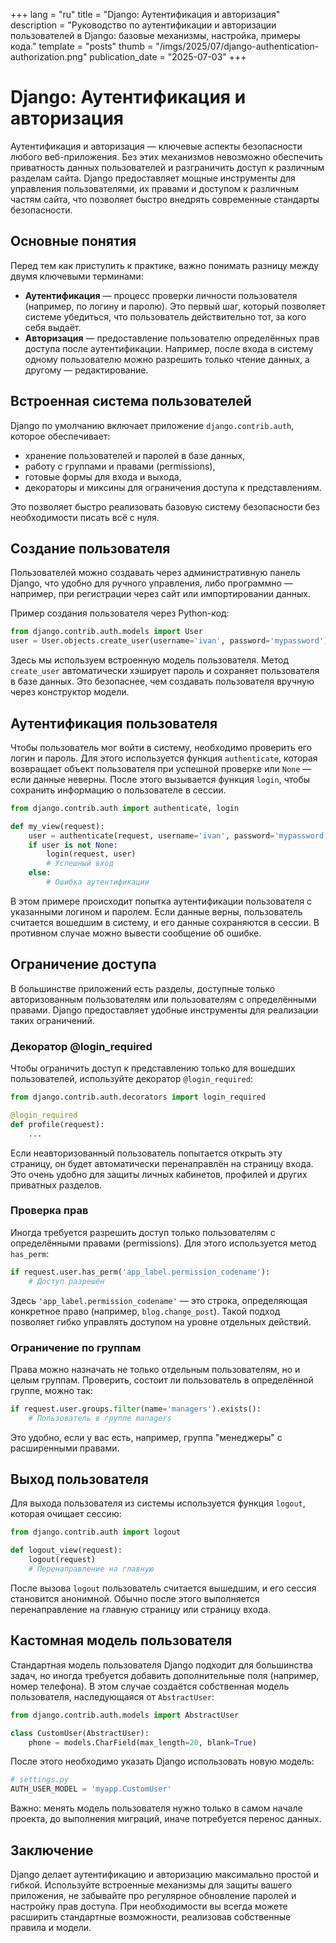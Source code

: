 +++
lang = "ru"
title = "Django: Аутентификация и авторизация"
description = "Руководство по аутентификации и авторизации пользователей в Django: базовые механизмы, настройка, примеры кода."
template = "posts"
thumb = "/imgs/2025/07/django-authentication-authorization.png"
publication_date = "2025-07-03"
+++

# Django: Аутентификация и авторизация

Аутентификация и авторизация — ключевые аспекты безопасности любого веб-приложения. Без этих механизмов невозможно обеспечить приватность данных пользователей и разграничить доступ к различным разделам сайта. Django предоставляет мощные инструменты для управления пользователями, их правами и доступом к различным частям сайта, что позволяет быстро внедрять современные стандарты безопасности.

## Основные понятия

Перед тем как приступить к практике, важно понимать разницу между двумя ключевыми терминами:

- **Аутентификация** — процесс проверки личности пользователя (например, по логину и паролю). Это первый шаг, который позволяет системе убедиться, что пользователь действительно тот, за кого себя выдаёт.
- **Авторизация** — предоставление пользователю определённых прав доступа после аутентификации. Например, после входа в систему одному пользователю можно разрешить только чтение данных, а другому — редактирование.

## Встроенная система пользователей

Django по умолчанию включает приложение `django.contrib.auth`, которое обеспечивает:
- хранение пользователей и паролей в базе данных,
- работу с группами и правами (permissions),
- готовые формы для входа и выхода,
- декораторы и миксины для ограничения доступа к представлениям.

Это позволяет быстро реализовать базовую систему безопасности без необходимости писать всё с нуля.

## Создание пользователя

Пользователей можно создавать через административную панель Django, что удобно для ручного управления, либо программно — например, при регистрации через сайт или импортировании данных.

Пример создания пользователя через Python-код:
```python
from django.contrib.auth.models import User
user = User.objects.create_user(username='ivan', password='mypassword')
```
Здесь мы используем встроенную модель пользователя. Метод `create_user` автоматически хэширует пароль и сохраняет пользователя в базе данных. Это безопаснее, чем создавать пользователя вручную через конструктор модели.

## Аутентификация пользователя

Чтобы пользователь мог войти в систему, необходимо проверить его логин и пароль. Для этого используется функция `authenticate`, которая возвращает объект пользователя при успешной проверке или `None` — если данные неверны. После этого вызывается функция `login`, чтобы сохранить информацию о пользователе в сессии.

```python
from django.contrib.auth import authenticate, login

def my_view(request):
    user = authenticate(request, username='ivan', password='mypassword')
    if user is not None:
        login(request, user)
        # Успешный вход
    else:
        # Ошибка аутентификации
```

В этом примере происходит попытка аутентификации пользователя с указанными логином и паролем. Если данные верны, пользователь считается вошедшим в систему, и его данные сохраняются в сессии. В противном случае можно вывести сообщение об ошибке.

## Ограничение доступа

В большинстве приложений есть разделы, доступные только авторизованным пользователям или пользователям с определёнными правами. Django предоставляет удобные инструменты для реализации таких ограничений.

### Декоратор @login_required

Чтобы ограничить доступ к представлению только для вошедших пользователей, используйте декоратор `@login_required`:
```python
from django.contrib.auth.decorators import login_required

@login_required
def profile(request):
    ...
```
Если неавторизованный пользователь попытается открыть эту страницу, он будет автоматически перенаправлён на страницу входа. Это очень удобно для защиты личных кабинетов, профилей и других приватных разделов.

### Проверка прав

Иногда требуется разрешить доступ только пользователям с определёнными правами (permissions). Для этого используется метод `has_perm`:
```python
if request.user.has_perm('app_label.permission_codename'):
    # Доступ разрешён
```
Здесь `'app_label.permission_codename'` — это строка, определяющая конкретное право (например, `blog.change_post`). Такой подход позволяет гибко управлять доступом на уровне отдельных действий.

### Ограничение по группам

Права можно назначать не только отдельным пользователям, но и целым группам. Проверить, состоит ли пользователь в определённой группе, можно так:
```python
if request.user.groups.filter(name='managers').exists():
    # Пользователь в группе managers
```
Это удобно, если у вас есть, например, группа "менеджеры" с расширенными правами.

## Выход пользователя

Для выхода пользователя из системы используется функция `logout`, которая очищает сессию:
```python
from django.contrib.auth import logout

def logout_view(request):
    logout(request)
    # Перенаправление на главную
```
После вызова `logout` пользователь считается вышедшим, и его сессия становится анонимной. Обычно после этого выполняется перенаправление на главную страницу или страницу входа.

## Кастомная модель пользователя

Стандартная модель пользователя Django подходит для большинства задач, но иногда требуется добавить дополнительные поля (например, номер телефона). В этом случае создаётся собственная модель пользователя, наследующаяся от `AbstractUser`:
```python
from django.contrib.auth.models import AbstractUser

class CustomUser(AbstractUser):
    phone = models.CharField(max_length=20, blank=True)
```
После этого необходимо указать Django использовать новую модель:
```python
# settings.py
AUTH_USER_MODEL = 'myapp.CustomUser'
```
Важно: менять модель пользователя нужно только в самом начале проекта, до выполнения миграций, иначе потребуется перенос данных.

## Заключение

Django делает аутентификацию и авторизацию максимально простой и гибкой. Используйте встроенные механизмы для защиты вашего приложения, не забывайте про регулярное обновление паролей и настройку прав доступа. При необходимости вы всегда можете расширить стандартные возможности, реализовав собственные правила и модели. 